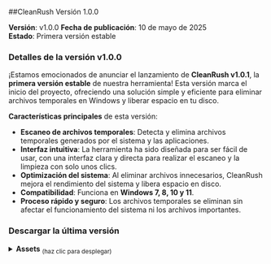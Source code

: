 ##CleanRush Versión 1.0.0

**Versión**: v1.0.0 
**Fecha de publicación**: 10 de mayo de 2025  
**Estado**: Primera versión estable

### Detalles de la versión v1.0.0

¡Estamos emocionados de anunciar el lanzamiento de **CleanRush v1.0.1**, la **primera versión estable** de nuestra herramienta! Esta versión marca el inicio del proyecto, ofreciendo una solución simple y eficiente para eliminar archivos temporales en Windows y liberar espacio en tu disco.

**Características principales** de esta versión:

- **Escaneo de archivos temporales**: Detecta y elimina archivos temporales generados por el sistema y las aplicaciones.
- **Interfaz intuitiva**: La herramienta ha sido diseñada para ser fácil de usar, con una interfaz clara y directa para realizar el escaneo y la limpieza con solo unos clics.
- **Optimización del sistema**: Al eliminar archivos innecesarios, CleanRush mejora el rendimiento del sistema y libera espacio en disco.
- **Compatibilidad**: Funciona en **Windows 7, 8, 10 y 11**.
- **Proceso rápido y seguro**: Los archivos temporales se eliminan sin afectar el funcionamiento del sistema ni los archivos importantes.

### Descargar la última versión

<details>
  <summary><strong>Assets</strong> <sub>(haz clic para desplegar)</sub></summary>

  <br>

  <!-- Tabla con estilo de bordes redondeados y sin líneas separadoras -->
  <table style="width: 100%; border-radius: 8px; border-collapse: collapse; overflow: hidden;">
    <tr style="background-color: #f1f1f1; border-radius: 8px;">
      <td style="padding: 10px; text-align: center; border-radius: 8px;"><a href="https://github.com/Mayonesa7272/Recursos/raw/main/CleanRush/CleanRush.zip" style="text-decoration: none; font-weight: bold;">CleanRush.zip</a></td>
      <td style="padding: 10px; text-align: center; border-radius: 8px;">v1.0.0</td>
      <td style="padding: 10px; text-align: center; border-radius: 8px;">10 de mayo de 2025</td>
      <td style="padding: 10px; text-align: center; border-radius: 8px;">2.3 MB</td>
    </tr>
  </table>

</details>


